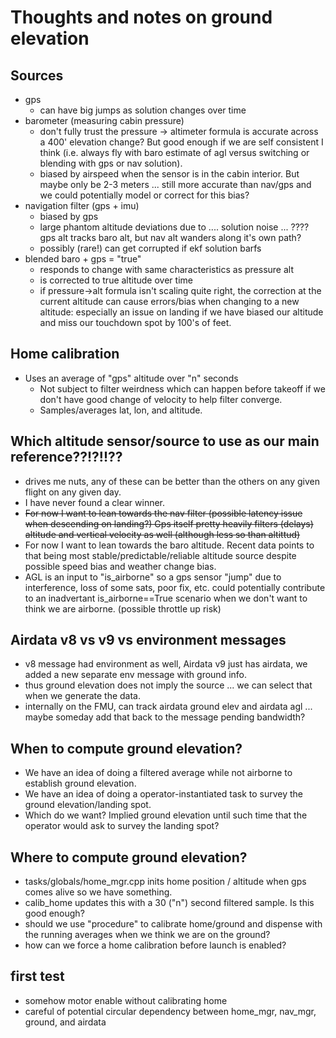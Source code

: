 # Thoughts and notes on ground elevation

## Sources

* gps
  * can have big jumps as solution changes over time
* barometer (measuring cabin pressure)
  * don't fully trust the pressure -> altimeter formula is accurate across a
    400' elevation change?  But good enough if we are self consistent I think
    (i.e. always fly with baro estimate of agl versus switching or blending with
    gps or nav solution).
  * biased by airspeed when the sensor is in the cabin interior.  But maybe only
    be 2-3 meters ... still more accurate than nav/gps and we could potentially
    model or correct for this bias?
* navigation filter (gps + imu)
  * biased by gps
  * large phantom altitude deviations due to .... solution noise ... ????  gps
    alt tracks baro alt, but nav alt wanders along it's own path?
  * possibly (rare!) can get corrupted if ekf solution barfs
* blended baro + gps = "true"
  * responds to change with same characteristics as pressure alt
  * is corrected to true altitude over time
  * if pressure->alt formula isn't scaling quite right, the correction at the
    current altitude can cause errors/bias when changing to a new altitude:
    especially an issue on landing if we have biased our altitude and miss our
    touchdown spot by 100's of feet.

## Home calibration

* Uses an average of "gps" altitude over "n" seconds
  * Not subject to filter weirdness which can happen before takeoff if we don't
    have good change of velocity to help filter converge.
  * Samples/averages lat, lon, and altitude.

## Which altitude sensor/source to use as our main reference??!?!!??

* drives me nuts, any of these can be better than the others on any given flight
  on any given day.
* I have never found a clear winner.
* ~~For now I want to lean towards the nav filter (possible latency issue when
  descending on landing?)  Gps itself pretty heavily filters (delays) altitude
  and vertical velocity as well (although less so than altittud)~~
* For now I want to lean towards the baro altitude.  Recent data points to that
  being most stable/predictable/reliable altitude source despite possible speed
  bias and weather change bias.
* AGL is an input to "is_airborne" so a gps sensor "jump" due to interference,
  loss of some sats, poor fix, etc. could potentially contribute to an
  inadvertant is_airborne==True scenario when we don't want to think we are
  airborne. (possible throttle up risk)

## Airdata v8 vs v9 vs environment messages

* v8 message had environment as well, Airdata v9 just has airdata, we added a
  new separate env message with ground info.
* thus ground elevation does not imply the source ... we can select that when we
  generate the data.
* internally on the FMU, can track airdata ground elev and airdata agl ... maybe
  someday add that back to the message pending bandwidth?

## When to compute ground elevation?

* We have an idea of doing a filtered average while not airborne to establish
  ground elevation.
* We have an idea of doing a operator-instantiated task to survey the ground
  elevation/landing spot.
* Which do we want?  Implied ground elevation until such time that the operator
  would ask to survey the landing spot?

## Where to compute ground elevation?

* tasks/globals/home_mgr.cpp inits home position / altitude when gps comes alive
  so we have something.
* calib_home updates this with a 30 ("n") second filtered sample.  Is this good enough?
* should we use "procedure" to calibrate home/ground and dispense with the
  running averages when we think we are on the ground?
* how can we force a home calibration before launch is enabled?

## first test

* somehow motor enable without calibrating home
* careful of potential circular dependency between home_mgr, nav_mgr, ground, and airdata